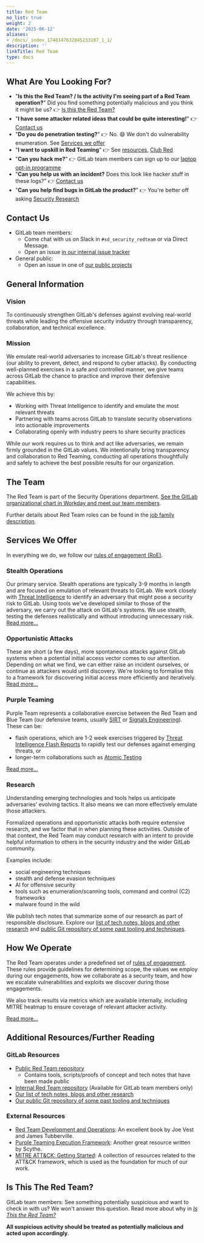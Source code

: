 ```yaml
---
title: Red Team
no_list: true
weight: 2
date: '2025-06-12'
aliases:
- /docs/_index_1748147632045233107_1_1/
description: ''
linkTitle: Red Team
type: docs
---
```


## What Are You Looking For?

- "**Is this the Red Team? / Is the activity I'm seeing part of a Red Team operation?**" Did you find something potentially malicious and you think it might be us? :point_right: [Is this the Red Team?](how-we-operate/#is-this-the-red-team)
- "**I have some attacker related ideas that could be quite interesting!**" :point_right: [Contact us](#contact-us)
- "**Do you do penetration testing?**" :point_right: No. :smile: We don't do vulnerability enumeration. See [Services we offer](#services-we-offer)
- "**I want to upskill in Red Teaming**" :point_right: See [resources](#additional-resourcesfurther-reading), [Club Red](opportunistic-attacks#club-red)
- "**Can you hack me?**" :point_right: GitLab team members can sign up to our [laptop opt-in programme](https://forms.gle/kMTJEjzktcjAbTVn9)
- "**Can you help us with an incident?** Does this look like hacker stuff in these logs?" :point_right: [Contact us](#contact-us)
- "**Can you help find bugs in GitLab the product?**" :point_right: You're better off asking [Security Research](../../product-security/security-platforms-architecture/security-research/)

## Contact Us

- GitLab team members:
  - Come chat with us on Slack in `#sd_security_redteam` or via Direct Message.
  - Open an issue [in our internal issue tracker](https://gitlab.com/gitlab-com/gl-security/security-operations/redteam/redteam-internal/red-team-operations/-/issues)
- General public:
  - Open an issue in one of [our public projects](https://gitlab.com/gitlab-com/gl-security/security-operations/redteam/redteam-public)

## General Information

### Vision

To continuously strengthen GitLab's defenses against evolving real-world threats while leading the offensive security industry through transparency, collaboration, and technical excellence.

### Mission

We emulate real-world adversaries to increase GitLab's threat resilience (our ability to prevent, detect, and respond to cyber attacks). By conducting well-planned exercises in a safe and controlled manner, we give teams across GitLab the chance to practice and improve their defensive capabilities.

We achieve this by:

- Working with Threat Intelligence to identify and emulate the most relevant threats
- Partnering with teams across GitLab to translate security observations into actionable improvements
- Collaborating openly with industry peers to share security practices

While our work requires us to think and act like adversaries, we remain firmly grounded in the GitLab values. We intentionally bring transparency and collaboration to Red Teaming, conducting all operations thoughtfully and safely to achieve the best possible results for our organization.

## The Team

The Red Team is part of the Security Operations department. [See the GitLab organizational chart in Workday and meet our team members](https://www.myworkday.com/gitlab/d/home.htmld).

Further details about Red Team roles can be found in the [job family description](/job-families/security/red-team).

## Services We Offer

In everything we do, we follow our [rules of engagement (RoE)](how-we-operate/rules-of-engagement).

### Stealth Operations

Our primary service. Stealth operations are typically 3-9 months in length and are focused on emulation of relevant threats to GitLab. We work closely with [Threat Intelligence](../threat-intelligence) to identify an adversary that might pose a security risk to GitLab. Using tools we've developed similar to those of the adversary, we carry out the attack on GitLab's systems. We use stealth, testing the defenses realistically and without introducing unnecessary risk. [Read more...](stealth-operations)

### Opportunistic Attacks

These are short (a few days), more spontaneous attacks against GitLab systems when a potential initial access vector comes to our attention. Depending on what we find, we can either raise an incident ourselves, or continue as attackers would until discovery. We're looking to formalise this to a framework for discovering initial access more efficiently and iteratively. [Read more...](opportunistic-attacks/)

### Purple Teaming

Purple Team represents a collaborative exercise between the Red Team and Blue Team (our defensive teams, usually [SIRT](../sirt/) or [Signals Engineering](../signals-engineering)). These can be:

- flash operations, which are 1-2 week exercises triggered by [Threat Intelligence Flash Reports](../threat-intelligence/#flash-reports) to rapidly test our defenses against emerging threats, or
- longer-term collaborations such as [Atomic Testing](purple-teaming/atomic-testing)

[Read more...](purple-teaming/)

### Research

Understanding emerging technologies and tools helps us anticipate adversaries' evolving tactics. It also means we can more effectively emulate those attackers.

Formalized operations and opportunistic attacks both require extensive research, and we factor that in when planning these activities. Outside of that context, the Red Team may conduct research with an intent to provide helpful information to others in the security industry and the wider GitLab community.

Examples include:

- social engineering techniques
- stealth and defense evasion techniques
- AI for offensive security
- tools such as enumeration/scanning tools, command and control (C2) frameworks
- malware found in the wild

We publish tech notes that summarize some of our research as part of responsible disclosure. Explore our [list of tech notes, blogs and other research](https://gitlab-com.gitlab.io/gl-security/security-tech-notes/red-team-tech-notes/) and [public Git repository of some past tooling and techniques](https://gitlab.com/gitlab-com/gl-security/security-operations/redteam/redteam-public/).

## How We Operate

The Red Team operates under a predefined set of [rules of engagement](how-we-operate/rules-of-engagement). These rules provide guidelines for determining scope, the values we employ during our engagements, how we collaborate as a security team, and how we escalate vulnerabilities and exploits we discover during those engagements.

We also track results via metrics which are available internally, including MITRE heatmap to ensure coverage of relevant attacker activity.

[Read more...](how-we-operate/)

## Additional Resources/Further Reading

### GitLab Resources

- [Public Red Team repository](https://gitlab.com/gitlab-com/gl-security/security-operations/redteam/redteam-public)
  - Contains tools, scripts/proofs of concept and tech notes that have been made public
- [Internal Red Team repository](https://gitlab.com/gitlab-com/gl-security/security-operations/redteam/redteam-internal) (Available for GitLab team members only)
- [Our list of tech notes, blogs and other research](https://gitlab-com.gitlab.io/gl-security/security-tech-notes/red-team-tech-notes/)
- [Our public Git repository of some past tooling and techniques](https://gitlab.com/gitlab-com/gl-security/security-operations/redteam/redteam-public/)

### External Resources

- [Red Team Development and Operations](https://redteam.guide/): An excellent book by Joe Vest and James Tubberville.
- [Purple Teaming Execution Framework](https://github.com/scythe-io/purple-team-exercise-framework): Another great resource written by Scythe.
- [MITRE ATT&CK: Getting Started](https://attack.mitre.org/resources/getting-started/): A collection of resources related to the ATT&CK framework, which is used as the foundation for much of our work.

## Is This The Red Team?

GitLab team members: See something potentially suspicious and want to check in with us? We won't answer this question. Read more about why in [_Is This the Red Team?_](how-we-operate/#is-this-the-red-team)

**All suspicious activity should be treated as potentially malicious and acted upon accordingly**.
